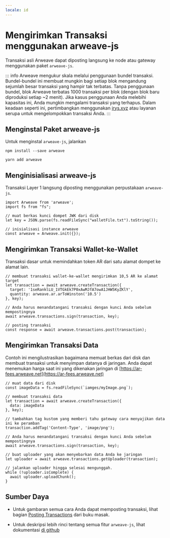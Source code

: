 ```yaml
---
locale: id
---
```


# Mengirimkan Transaksi menggunakan arweave-js

Transaksi asli Arweave dapat diposting langsung ke node atau gateway menggunakan paket `arweave-js`.

::: info
Arweave mengukur skala melalui penggunaan bundel transaksi. Bundel-bundel ini membuat mungkin bagi setiap blok mengandung sejumlah besar transaksi yang hampir tak terbatas. Tanpa penggunaan bundel, blok Arweave terbatas 1000 transaksi per blok (dengan blok baru diproduksi setiap ~2 menit). Jika kasus penggunaan Anda melebihi kapasitas ini, Anda mungkin mengalami transaksi yang terhapus. Dalam keadaan seperti ini, pertimbangkan menggunakan [irys.xyz](./irys.md) atau layanan serupa untuk mengelompokkan transaksi Anda.
:::

## Menginstal Paket arweave-js

Untuk menginstal `arweave-js`, jalankan
<CodeGroup>
<CodeGroupItem title="NPM">

```console:no-line-numbers
npm install --save arweave
```

  </CodeGroupItem>
  <CodeGroupItem title="YARN">

```console:no-line-numbers
yarn add arweave
```

  </CodeGroupItem>
</CodeGroup>

## Menginisialisasi arweave-js

Transaksi Layer 1 langsung diposting menggunakan perpustakaan `arweave-js`.

```js:no-line-numbers
import Arweave from 'arweave';
import fs from "fs";

// muat berkas kunci dompet JWK dari disk
let key = JSON.parse(fs.readFileSync("walletFile.txt").toString());

// inisialisasi instance arweave
const arweave = Arweave.init({});
```

## Mengirimkan Transaksi Wallet-ke-Wallet

Transaksi dasar untuk memindahkan token AR dari satu alamat dompet ke alamat lain.

```js:no-line-numbers
// membuat transaksi wallet-ke-wallet mengirimkan 10,5 AR ke alamat target
let transaction = await arweave.createTransaction({
  target: '1seRanklLU_1VTGkEk7P0xAwMJfA7owA1JHW5KyZKlY',
  quantity: arweave.ar.arToWinston('10.5')
}, key);

// Anda harus menandatangani transaksi dengan kunci Anda sebelum mempostingnya
await arweave.transactions.sign(transaction, key);

// posting transaksi
const response = await arweave.transactions.post(transaction);
```

## Mengirimkan Transaksi Data

Contoh ini mengilustrasikan bagaimana memuat berkas dari disk dan membuat transaksi untuk menyimpan datanya di jaringan. Anda dapat menemukan harga saat ini yang dikenakan jaringan di [https://ar-fees.arweave.net](https://ar-fees.arweave.net)

```js:no-line-numbers
// muat data dari disk
const imageData = fs.readFileSync(`iamges/myImage.png`);

// membuat transaksi data
let transaction = await arweave.createTransaction({
  data: imageData
}, key);

// tambahkan tag kustom yang memberi tahu gateway cara menyajikan data ini ke peramban
transaction.addTag('Content-Type', 'image/png');

// Anda harus menandatangani transaksi dengan kunci Anda sebelum mempostingnya
await arweave.transactions.sign(transaction, key);

// buat uploader yang akan menyebarkan data Anda ke jaringan
let uploader = await arweave.transactions.getUploader(transaction);

// jalankan uploader hingga selesai mengunggah.
while (!uploader.isComplete) {
  await uploader.uploadChunk();
}
```

## Sumber Daya

-   Untuk gambaran semua cara Anda dapat memposting transaksi, lihat bagian [Posting Transactions](../../concepts/post-transactions.md) dari buku masak.

-   Untuk deskripsi lebih rinci tentang semua fitur `arweave-js`, lihat dokumentasi [di github](https://github.com/ArweaveTeam/arweave-js)

